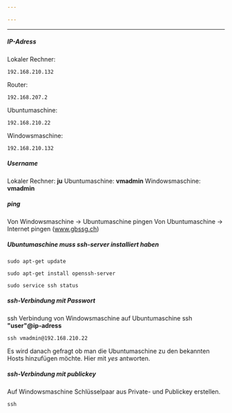```yaml
---

---
```


---
##### IP-Adress

Lokaler Rechner:
```ip
192.168.210.132
```

Router: 
```ip
192.168.207.2
```

Ubuntumaschine: 
```ip
192.168.210.22
```

Windowsmaschine: 
```ip
192.168.210.132
```
##### Username
Lokaler Rechner: **ju**
Ubuntumaschine: **vmadmin**
Windowsmaschine: **vmadmin**
##### ping
Von Windowsmaschine -> Ubuntumaschine pingen
Von Ubuntumaschine -> Internet pingen (www.gbssg.ch)
##### Ubuntumaschine muss ssh-server installiert haben
 ```command
 sudo apt-get update
 ```

 ```command
 sudo apt-get install openssh-server
 ```
 
 ``` command
 sudo service ssh status
 ```

##### ssh-Verbindung mit Passwort
ssh Verbindung von Windowsmaschine auf Ubuntumaschine
ssh **"user"@ip-adress**

```command
ssh vmadmin@192.168.210.22
```
Es wird danach gefragt ob man die Ubuntumaschine zu den bekannten Hosts hinzufügen möchte.
Hier mit *yes* antworten.

##### ssh-Verbindung mit publickey
Auf Windowsmaschine Schlüsselpaar aus Private- und Publickey erstellen.
```command
ssh
```